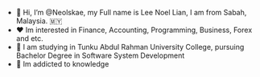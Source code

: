 - 👋 Hi, I’m @Neolskae, my Full name is Lee Noel Lian, I am from Sabah, Malaysia.  🇲🇾
- ❤️ Im interested in Finance, Accounting, Programming, Business, Forex and etc.
- 📖 I am studying in Tunku Abdul Rahman University College, pursuing Bachelor Degree in Software System Development
- 🤪 Im addicted to knowledge


<!---
Neolskae/Neolskae is a ✨ special ✨ repository because its `README.md` (this file) appears on your GitHub profile.
You can click the Preview link to take a look at your changes.
--->
